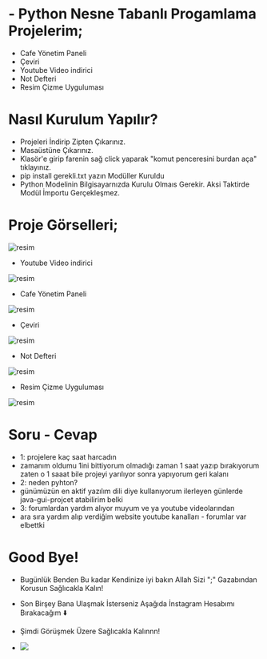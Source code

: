 # - Python Nesne Tabanlı Progamlama Projelerim;
- Cafe Yönetim Paneli 
- Çeviri
- Youtube Video indirici
- Not Defteri
- Resim Çizme Uyguluması
# Nasıl Kurulum Yapılır?
- Projeleri İndirip Zipten Çıkarınız.
- Masaüstüne Çıkarınız.
- Klasör'e girip farenin sağ click yaparak "komut penceresini burdan aça" tıklayınız.
- pip install gerekli.txt yazın Modüller Kuruldu
- Python Modelinin Bilgisayarnızda Kurulu Olmaıs Gerekir. Aksi Taktirde Modül İmportu Gerçekleşmez.
#  Proje Görselleri; 
![resim](https://user-images.githubusercontent.com/114119572/195975562-7095fc71-db82-49b5-88b7-68982b156d6b.png)

- Youtube Video indirici

![resim](https://user-images.githubusercontent.com/114119572/195975656-a3d15df3-1783-464d-9e81-8b0437d68b80.png)

- Cafe Yönetim Paneli

![resim](https://user-images.githubusercontent.com/114119572/195975827-340ca63a-1086-4ffe-b989-8d54a1d3868e.png)

- Çeviri

![resim](https://user-images.githubusercontent.com/114119572/195975993-ebaeddae-82ca-49ae-b5a6-0ed524431ab2.png)

- Not Defteri

![resim](https://user-images.githubusercontent.com/114119572/195976054-4d5c2b2f-6d89-47b2-b96e-cdc8d50347f8.png)

- Resim Çizme Uyguluması

![resim](https://user-images.githubusercontent.com/114119572/195976382-9d456951-43e5-4bda-93a8-a9be5f5f4d07.png)

# Soru - Cevap 

- 1: projelere kaç saat harcadın
- zamanım oldumu 1ini bittiyorum olmadığı zaman 1 saat yazıp bırakıyorum zaten o 1 saaat bile projeyi yarılıyor sonra yapıyorum geri kalanı
- 2: neden pyhton?
- günümüzün en aktif yazılım dili diye kullanıyorum ilerleyen günlerde java-gui-projcet atabilirim belki 
- 3: forumlardan yardım alıyor muyum ve ya youtube videolarından
- ara sıra yardım alıp verdiğim website youtube kanalları - forumlar var elbettki
# Good Bye!
- Bugünlük Benden Bu kadar Kendinize iyi bakın Allah Sizi ";" Gazabından Korusun Sağlıcakla Kalın!

- Son Birşey Bana Ulaşmak İsterseniz Aşağıda İnstagram Hesabımı Bırakacağım ⬇️
- Şimdi Görüşmek Üzere Sağlıcakla Kalınnn!

- <a href="https://instagram.com/macro.devs"><img src="https://img.shields.io/badge/@macrowashere-E4405F?style=flat&logo=Instagram&logoColor=white"/></a> &nbsp;
